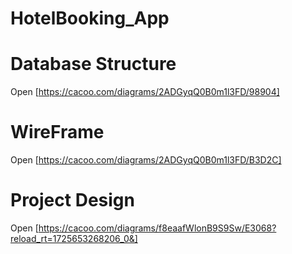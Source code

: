 # HotelBooking_App

# Database Structure
Open [https://cacoo.com/diagrams/2ADGyqQ0B0m1l3FD/98904]

# WireFrame
Open [https://cacoo.com/diagrams/2ADGyqQ0B0m1l3FD/B3D2C]

# Project Design
Open [https://cacoo.com/diagrams/f8eaafWlonB9S9Sw/E3068?reload_rt=1725653268206_0&]
